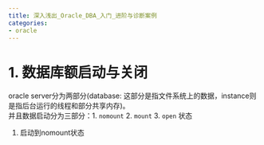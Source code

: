 ```yaml
---
title: 深入浅出_Oracle_DBA_入门_进阶与诊断案例
categories:
- oracle
---
```



# 1. 数据库额启动与关闭

oracle server分为两部分(database: 这部分是指文件系统上的数据，instance则是指后台运行的线程和部分共享内存)。  
并且数据启动分为三部分：1. `nomount`  2. `mount`  3. `open` 状态

1. 启动到nomount状态